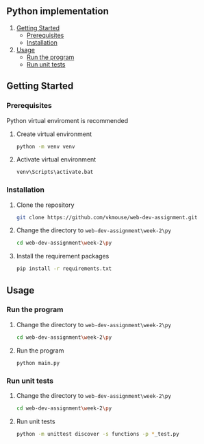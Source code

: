 ## Python implementation 

1. [Getting Started](#getting-started)
    - [Prerequisites](#prerequisites)
    - [Installation](#installation)
2. [Usage](#usage)
    - [Run the program](#run-the-program)
    - [Run unit tests](#run-unit-tests)

## Getting Started

### Prerequisites

Python virtual enviroment is recommended
1. Create virtual environment
   ```sh
   python -m venv venv
   ```
2. Activate virtual environment
   ```sh
   venv\Scripts\activate.bat
   ```

### Installation

1. Clone the repository
   ```sh
   git clone https://github.com/vkmouse/web-dev-assignment.git
   ```
2. Change the directory to `web-dev-assignment\week-2\py`
   ```sh
   cd web-dev-assignment\week-2\py
   ```
3. Install the requirement packages
   ```sh
   pip install -r requirements.txt
   ```

## Usage

### Run the program

1. Change the directory to `web-dev-assignment\week-2\py`
   ```sh
   cd web-dev-assignment\week-2\py
   ```
2. Run the program
   ```sh
   python main.py
   ```

### Run unit tests

1. Change the directory to `web-dev-assignment\week-2\py`
   ```sh
   cd web-dev-assignment\week-2\py
   ```
2. Run unit tests
   ```sh
   python -m unittest discover -s functions -p *_test.py
   ```
